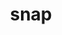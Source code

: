 ---
category: 4-letters
denotation: null
name: snap
reference_link: https://www.etymonline.com/word/snap
root_language: null
root_name: null
title: snap
type: free
word_sums:
- respelling: snap
  sum: 'Snap + '
---